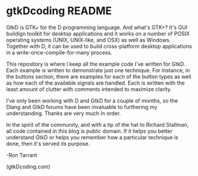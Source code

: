 # gtkDcoding README
GtkD is GTK+ for the D programming language. And what's GTK+? It's GUI buildign toolkit for desktop applications and it works on a number of POSIX operating systems (UNIX, UNIX-like, and OSX) as well as Windows. Together with D, it can be used to build cross-platform desktop applications in a write-once-compile-for-many process.

This repository is where I keep all the example code I've written for GtkD. Each example is written to demonstrate just one technique. For instance, in the buttons section, there are examples for each of the button types as well as how each of the available signals are handled. Each is written with the least amount of clutter with comments intended to maximize clarity.

I've only been working with D and GtkD for a couple of months, so the Dlang and GtkD forums have been invaluable to furthering my understanding. Thanks are very much in order.

In the spirit of the community, and with a tip of the hat to Richard Stallman, all code contained in this blog is public domain. If it helps you better understand GtkD or helps you remember how a particular technique is done, then it's served its purpose.

-Ron Tarrant

(gtkDcoding.com)
